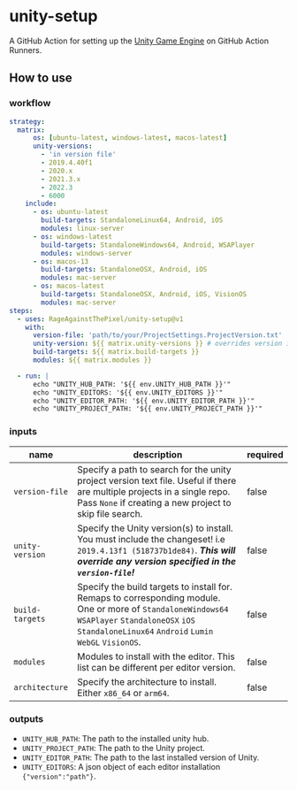 # unity-setup

A GitHub Action for setting up the [Unity Game Engine](https://unity.com) on GitHub Action Runners.

## How to use

### workflow

```yaml
strategy:
  matrix:
      os: [ubuntu-latest, windows-latest, macos-latest]
      unity-versions:
        - 'in version file'
        - 2019.4.40f1
        - 2020.x
        - 2021.3.x
        - 2022.3
        - 6000
    include:
      - os: ubuntu-latest
        build-targets: StandaloneLinux64, Android, iOS
        modules: linux-server
      - os: windows-latest
        build-targets: StandaloneWindows64, Android, WSAPlayer
        modules: windows-server
      - os: macos-13
        build-targets: StandaloneOSX, Android, iOS
        modules: mac-server
      - os: macos-latest
        build-targets: StandaloneOSX, Android, iOS, VisionOS
        modules: mac-server
steps:
  - uses: RageAgainstThePixel/unity-setup@v1
    with:
      version-file: 'path/to/your/ProjectSettings.ProjectVersion.txt'
      unity-version: ${{ matrix.unity-versions }} # overrides version in version-file
      build-targets: ${{ matrix.build-targets }}
      modules: ${{ matrix.modules }}

  - run: |
      echo "UNITY_HUB_PATH: '${{ env.UNITY_HUB_PATH }}'"
      echo "UNITY_EDITORS: '${{ env.UNITY_EDITORS }}'"
      echo "UNITY_EDITOR_PATH: '${{ env.UNITY_EDITOR_PATH }}'"
      echo "UNITY_PROJECT_PATH: '${{ env.UNITY_PROJECT_PATH }}'"
```

### inputs

| name | description | required |
| ----------- | ----------- | ----------- |
| `version-file` | Specify a path to search for the unity project version text file. Useful if there are multiple projects in a single repo. Pass `None` if creating a new project to skip file search. | false |
| `unity-version` | Specify the Unity version(s) to install. You must include the changeset! i.e `2019.4.13f1 (518737b1de84)`. ***This will override any version specified in the `version-file`!*** | false |
| `build-targets` | Specify the build targets to install for. Remaps to corresponding module. One or more of `StandaloneWindows64` `WSAPlayer` `StandaloneOSX` `iOS` `StandaloneLinux64` `Android` `Lumin` `WebGL` `VisionOS`. | false |
| `modules` | Modules to install with the editor. This list can be different per editor version. | false |
| `architecture` | Specify the architecture to install. Either `x86_64` or `arm64`. | false |

### outputs

- `UNITY_HUB_PATH`: The path to the installed unity hub.
- `UNITY_PROJECT_PATH`: The path to the Unity project.
- `UNITY_EDITOR_PATH`: The path to the last installed version of Unity.
- `UNITY_EDITORS`: A json object of each editor installation `{"version":"path"}`.
